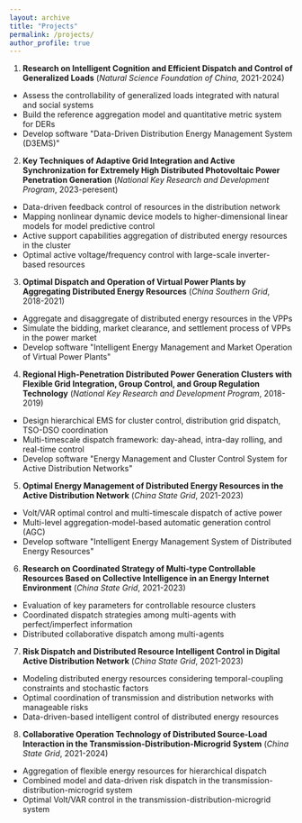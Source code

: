 ```yaml
---
layout: archive
title: "Projects"
permalink: /projects/
author_profile: true
---
```


1. **Research on Intelligent Cognition and Efficient Dispatch and Control of Generalized Loads** (*Natural Science Foundation of China*, 2021-2024)
- Assess the controllability of generalized loads integrated with natural and social systems
- Build the reference aggregation model and quantitative metric system for DERs
- Develop software "Data-Driven Distribution Energy Management System (D3EMS)"

2. **Key Techniques of Adaptive Grid Integration and Active Synchronization for Extremely High Distributed Photovoltaic Power Penetration Generation** (*National Key Research and Development Program*, 2023-peresent)
- Data-driven feedback control of resources in the distribution network
- Mapping nonlinear dynamic device models to higher-dimensional linear models for model predictive control
- Active support capabilities aggregation of distributed energy resources in the cluster
- Optimal active voltage/frequency control with large-scale inverter-based resources


3. **Optimal Dispatch and Operation of Virtual Power Plants by Aggregating Distributed Energy Resources** (*China Southern Grid*, 2018-2021)
- Aggregate and disaggregate of distributed energy resources in the VPPs
- Simulate the bidding, market clearance, and settlement process of VPPs in the power market
- Develop software "Intelligent Energy Management and Market Operation of Virtual Power Plants"

4. **Regional High-Penetration Distributed Power Generation Clusters with Flexible Grid Integration, Group Control, and Group Regulation Technology** (*National Key Research and Development Program*, 2018-2019)
- Design hierarchical EMS for cluster control, distribution grid dispatch, TSO-DSO coordination
- Multi-timescale dispatch framework: day-ahead, intra-day rolling, and real-time control
- Develop software "Energy Management and Cluster Control System for Active Distribution Networks"

5. **Optimal Energy Management of Distributed Energy Resources in the Active Distribution Network** (*China State Grid*, 2021-2023)
- Volt/VAR optimal control and multi-timescale dispatch of active power
- Multi-level aggregation-model-based automatic generation control (AGC)
- Develop software "Intelligent Energy Management System of Distributed Energy Resources"

6. **Research on Coordinated Strategy of Multi-type Controllable Resources Based on Collective Intelligence in an Energy Internet Environment** (*China State Grid*, 2021-2023)
- Evaluation of key parameters for controllable resource clusters
- Coordinated dispatch strategies among multi-agents with perfect/imperfect information
- Distributed collaborative dispatch among multi-agents

7. **Risk Dispatch and Distributed Resource Intelligent Control in Digital Active Distribution Network** (*China State Grid*, 2021-2023)
- Modeling distributed energy resources considering temporal-coupling constraints and stochastic factors
- Optimal coordination of transmission and distribution networks with manageable risks
- Data-driven-based intelligent control of distributed energy resources

8. **Collaborative Operation Technology of Distributed Source-Load Interaction in the Transmission-Distribution-Microgrid System** (*China State Grid*, 2021-2024)
- Aggregation of flexible energy resources for hierarchical dispatch
- Combined model and data-driven risk dispatch in the transmission-distribution-microgrid system
- Optimal Volt/VAR control in the transmission-distribution-microgrid system



<!-- {:start="4"} -->

<!-- <center>
    <img style="border-radius: 0.3125em;
    box-shadow: 0 2px 4px 0 rgba(34,36,38,.12),0 2px 10px 0 rgba(34,36,38,.08);" 
    src="/images/jinzhai_project.png" width = "80%">
    <br>
    <div style="color:orange;
    display: inline-block;
    color: #999;
    padding: 2px;">(a) Main interface; (b) Interface of power optimization.</div>
</center> -->

